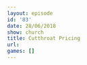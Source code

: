 ```yaml
---
layout: episode
id: '83'
date: 28/06/2018
show: church
title: Cutthroat Pricing
url: 
games: []
---
```

